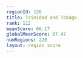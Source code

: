 ```yaml
---
regionId: 126
title: Trinidad and Tobago
rank: 112
meanScore: 66.17
globalMeanScore: 67.47
numRegions: 220
layout: region_score
---
```

